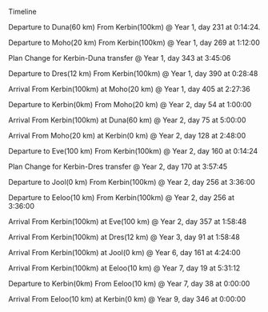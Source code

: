 



Timeline

Departure to Duna(60 km) From Kerbin(100km)   @ Year 1, day 231 at 0:14:24.

Departure to Moho(20 km) From Kerbin(100km)   @ Year 1, day 269 at 1:12:00 

Plan Change for Kerbin-Duna transfer          @ Year 1, day 343 at 3:45:06

Departure to Dres(12 km) From Kerbin(100km)   @ Year 1, day 390 at 0:28:48

Arrival From Kerbin(100km) at Moho(20 km)     @ Year 1, day 405 at 2:27:36 

Departure to Kerbin(0km) From  Moho(20 km)    @  Year 2, day 54 at 1:00:00

Arrival From Kerbin(100km) at Duna(60 km)     @ Year 2, day 75 at 5:00:00

Arrival From Moho(20 km) at Kerbin(0 km)      @ Year 2, day 128 at 2:48:00

Departure to Eve(100 km) From Kerbin(100km)   @ Year 2, day 160 at 0:14:24

Plan Change for Kerbin-Dres transfer          @ Year 2, day 170 at 3:57:45

Departure to Jool(0 km) From Kerbin(100km)    @ Year 2, day 256 at 3:36:00

Departure to Eeloo(10 km) From Kerbin(100km)  @ Year 2, day 256 at 3:36:00

Arrival From Kerbin(100km) at Eve(100 km)     @ Year 2, day 357 at 1:58:48

Arrival From Kerbin(100km) at Dres(12 km)     @ Year 3, day 91 at 1:58:48

Arrival From Kerbin(100km) at Jool(0 km)      @ Year 6, day 161 at 4:24:00

Arrival From Kerbin(100km) at Eeloo(10 km)    @ Year 7, day 19 at 5:31:12

Departure to Kerbin(0km) From  Eeloo(10 km)   @ Year 7, day 38 at 0:00:00

Arrival From Eeloo(10 km)  at Kerbin(0 km)    @ Year 9, day 346 at 0:00:00

